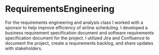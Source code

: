 # RequirementsEngineering
For the requirements engineering and analysis class I worked with a sponsor to help improve efficiency of airline scheduling. I developed a business requirement specification document and software requirements specification document for the project. I utilized Jira and Confluence to document the project, create a requirements backlog, and share updates with stakeholders.
